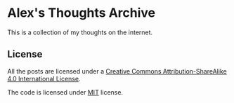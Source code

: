 # Alex's Thoughts Archive

This is a collection of my thoughts on the internet.

## License

All the posts are licensed under a [Creative Commons Attribution-ShareAlike 4.0 International License](http://creativecommons.org/licenses/by-sa/4.0/).

The code is licensed under [MIT](LICENSE.md) license.
